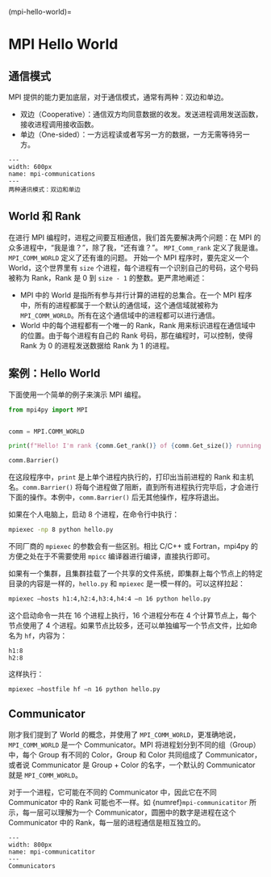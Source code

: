 (mpi-hello-world)=
# MPI Hello World

## 通信模式

MPI 提供的能力更加底层，对于通信模式，通常有两种：双边和单边。

* 双边（Cooperative）：通信双方均同意数据的收发。发送进程调用发送函数，接收进程调用接收函数。
* 单边（One-sided）：一方远程读或者写另一方的数据，一方无需等待另一方。

```{figure} ../img/ch-mpi/communications.svg
---
width: 600px
name: mpi-communications
---
两种通讯模式：双边和单边
```

## World 和 Rank

在进行 MPI 编程时，进程之间要互相通信，我们首先要解决两个问题：在 MPI 的众多进程中，“我是谁？”，除了我，“还有谁？”。 `MPI_Comm_rank` 定义了我是谁。`MPI_COMM_WORLD` 定义了还有谁的问题。 开始一个 MPI 程序时，要先定义一个 World，这个世界里有 `size` 个进程，每个进程有一个识别自己的号码，这个号码被称为 Rank，Rank 是 0 到 `size - 1` 的整数。更严肃地阐述：

* MPI 中的 World 是指所有参与并行计算的进程的总集合。在一个 MPI 程序中，所有的进程都属于一个默认的通信域，这个通信域就被称为 `MPI_COMM_WORLD`。所有在这个通信域中的进程都可以进行通信。
* World 中的每个进程都有一个唯一的 Rank，Rank 用来标识进程在通信域中的位置。由于每个进程有自己的 Rank 号码，那在编程时，可以控制，使得 Rank 为 0 的进程发送数据给 Rank 为 1 的进程。

## 案例：Hello World

下面使用一个简单的例子来演示 MPI 编程。

```python
from mpi4py import MPI


comm = MPI.COMM_WORLD

print(f"Hello! I'm rank {comm.Get_rank()} of {comm.Get_size()} running on host {MPI.Get_processor_name()}.")

comm.Barrier()
```

在这段程序中，`print` 是上单个进程内执行的，打印出当前进程的 Rank 和主机名。`comm.Barrier()` 将每个进程做了阻断，直到所有进程执行完毕后，才会进行下面的操作。本例中，`comm.Barrier()` 后无其他操作，程序将退出。

如果在个人电脑上，启动 8 个进程，在命令行中执行：

```bash
mpiexec -np 8 python hello.py
```

不同厂商的 `mpiexec` 的参数会有一些区别。相比 C/C++ 或 Fortran，mpi4py 的方便之处在于不需要使用 `mpicc` 编译器进行编译，直接执行即可。

如果有一个集群，且集群挂载了一个共享的文件系统，即集群上每个节点上的特定目录的内容是一样的，`hello.py` 和 `mpiexec` 是一模一样的。可以这样拉起：

```bash
mpiexec –hosts h1:4,h2:4,h3:4,h4:4 –n 16 python hello.py
```

这个启动命令一共在 16 个进程上执行，16 个进程分布在 4 个计算节点上，每个节点使用了 4 个进程。如果节点比较多，还可以单独编写一个节点文件，比如命名为 `hf`，内容为：

```
h1:8
h2:8
```

这样执行：

```
mpiexec –hostfile hf –n 16 python hello.py
```

## Communicator

刚才我们提到了 World 的概念，并使用了 `MPI_COMM_WORLD`，更准确地说，`MPI_COMM_WORLD` 是一个 Communicator。MPI 将进程划分到不同的组（Group）中，每个 Group 有不同的 Color，Group 和 Color 共同组成了 Communicator，或者说 Communicator 是 Group + Color 的名字，一个默认的 Communicator 就是 `MPI_COMM_WORLD`。

对于一个进程，它可能在不同的 Communicator 中，因此它在不同 Communicator 中的 Rank 可能也不一样。如 {numref}`mpi-communicatitor` 所示，每一层可以理解为一个 Communicator，圆圈中的数字是进程在这个 Communicator 中的 Rank，每一层的进程通信是相互独立的。

```{figure} ../img/ch-mpi/communicators.png
---
width: 800px
name: mpi-communicatitor
---
Communicators
```